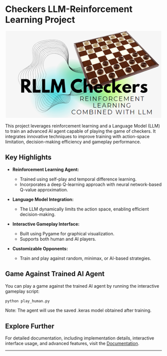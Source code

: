 # Checkers LLM-Reinforcement Learning Project

<p align="center">
  <img src="Documentation\images\intro.png" width="500px" alt="Prompt Analyzer">
</p>

This project leverages reinforcement learning and a Language Model (LLM) to train an advanced AI agent capable of playing the game of checkers. It integrates innovative techniques to improve training with action-space limitation, decision-making efficiency and gameplay performance.

## Key Highlights

- **Reinforcement Learning Agent:**
  - Trained using self-play and temporal difference learning.
  - Incorporates a deep Q-learning approach with neural network-based Q-value approximation.

- **Language Model Integration:**
  - The LLM dynamically limits the action space, enabling efficient decision-making.

- **Interactive Gameplay Interface:**
  - Built using Pygame for graphical visualization.
  - Supports both human and AI players.

- **Customizable Opponents:**
  - Train and play against random, minimax, or AI-based strategies.

## Game Against Trained AI Agent

You can play a game against the trained AI agent by running the interactive gameplay script:

```bash
python play_human.py
```
Note: The agent will use the saved .keras model obtained after training.

## Explore Further

For detailed documentation, including implementation details, interactive interface usage, and advanced features, visit the [Documentation](https://rllm-checkers.readthedocs.io/).

---